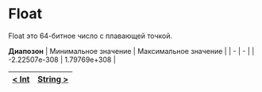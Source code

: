# Float
Float это 64-битное число с плавающей точкой.

__Диапозон__
| Минимальное значение | Максимальное значение |
| - | - |
| -2.22507e-308 | 1.79769e+308 |


| [< Int](int.md) | [String >](string.md) |
| - | - |